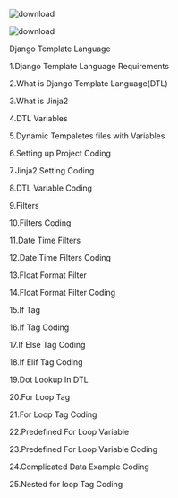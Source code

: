

![download](https://user-images.githubusercontent.com/64675035/161734199-7fe51f89-5b6c-4aef-a0ef-96a9d5d2daba.png)

![download](https://user-images.githubusercontent.com/64675035/161734217-cde845b6-059a-48bf-a56f-7819eb953293.jpg)

Django Template Language 

1.Django Template Language Requirements

2.What is Django Template Language(DTL)

3.What is Jinja2

4.DTL Variables

5.Dynamic Tempaletes files with Variables 

6.Setting up Project Coding

7.Jinja2 Setting Coding

8.DTL Variable Coding

9.Filters

10.Filters Coding

11.Date Time Filters

12.Date Time Filters Coding

13.Float Format Filter

14.Float Format Filter Coding

15.If Tag

16.If Tag Coding

17.If Else Tag Coding

18.If Elif Tag Coding

19.Dot Lookup In DTL

20.For Loop Tag

21.For Loop Tag Coding

22.Predefined For Loop Variable

23.Predefined For Loop Variable Coding

24.Complicated Data Example Coding

25.Nested for loop Tag Coding

